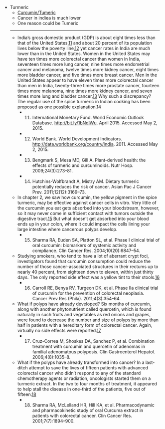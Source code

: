 - Turmeric
	- [Curcumin/Tumeric](https://dynalist.io/d/tdHeiL7hAuzqMuTpMhKqvjqJ#z=XjCbeAbuu2w-shDXl1Nls3tL)
	- Cancer in indiea is much lower
	- One reason could be Tumeric
	- ---
	- India’s gross domestic product (GDP) is about eight times less than that of the United States,[11](file:///text/part0047.html#chapter4-11) and about 20 percent of its population lives below the poverty line,[12](file:///text/part0047.html#chapter4-12) yet cancer rates in India are much lower than in the United States. Women in the United States may have ten times more colorectal cancer than women in India, seventeen times more lung cancer, nine times more endometrial cancer and melanoma, twelve times more kidney cancer, eight times more bladder cancer, and five times more breast cancer. Men in the United States appear to have eleven times more colorectal cancer than men in India, twenty-three times more prostate cancer, fourteen times more melanoma, nine times more kidney cancer, and seven times more lung and bladder cancer.[13](file:///text/part0047.html#chapter4-13) Why such a discrepancy? The regular use of the spice turmeric in Indian cooking has been proposed as one possible explanation.[14](file:///text/part0047.html#chapter4-14)
		- 11. International Monetary Fund. World Economic Outlook Database. http://bit.ly/1bNdlWu. April 2015. Accessed May 2, 2015.
		- 12. World Bank. World Development Indicators. http://data.worldbank.org/country/india. 2011. Accessed May 2, 2015.
		- 13. Bengmark S, Mesa MD, Gill A. Plant-derived health: the effects of turmeric and curcuminoids. Nutr Hosp. 2009;24(3):273–81.
		- 14. Hutchins-Wolfbrandt A, Mistry AM. Dietary turmeric potentially reduces the risk of cancer. Asian Pac J Cancer Prev. 2011;12(12):3169–73.
	- In chapter 2, we saw how curcumin, the yellow pigment in the spice turmeric, may be effective against cancer cells in vitro. Very little of the curcumin you eat gets absorbed into your bloodstream, however, so it may never come in sufficient contact with tumors outside the digestive tract.[15](file:///text/part0047.html#chapter4-15) But what doesn’t get absorbed into your blood ends up in your colon, where it could impact the cells lining your large intestine where cancerous polyps develop.
		- 15. Sharma RA, Euden SA, Platton SL, et al. Phase I clinical trial of oral curcumin: biomarkers of systemic activity and compliance. Clin Cancer Res. 2004;10(20):6847–54.
	- Studying smokers, who tend to have a lot of aberrant crypt foci, investigators found that curcumin consumption could reduce the number of those cancer-associated structures in their rectums up to nearly 40 percent, from eighteen down to eleven, within just thirty days. The only reported side effect was a yellow tint to their stools.[16](file:///text/part0047.html#chapter4-16)
		- 16. Carroll RE, Benya RV, Turgeon DK, et al. Phase IIa clinical trial of curcumin for the prevention of colorectal neoplasia. Cancer Prev Res (Phila). 2011;4(3):354–64.
	- What if polyps have already developed? Six months of curcumin, along with another phytonutrient called quercetin, which is found naturally in such fruits and vegetables as red onions and grapes, were found to decrease the number and size of polyps by more than half in patients with a hereditary form of colorectal cancer. Again, virtually no side effects were reported.[17](file:///text/part0047.html#chapter4-17)
		- 17. Cruz-Correa M, Shoskes DA, Sanchez P, et al. Combination treatment with curcumin and quercetin of adenomas in familial adenomatous polyposis. Clin Gastroenterol Hepatol. 2006;4(8):1035–8.
	- What if the polyps have already transformed into cancer? In a last-ditch attempt to save the lives of fifteen patients with advanced colorectal cancer who didn’t respond to any of the standard chemotherapy agents or radiation, oncologists started them on a turmeric extract. In the two to four months of treatment, it appeared to help stall the disease in one-third of the patients, five out of fifteen.[18](file:///text/part0047.html#chapter4-18)
		- 18. Sharma RA, McLelland HR, Hill KA, et al. Pharmacodynamic and pharmacokinetic study of oral Curcuma extract in patients with colorectal cancer. Clin Cancer Res. 2001;7(7):1894–900.